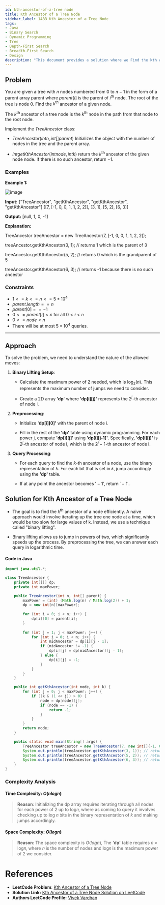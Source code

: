 ```yaml
---
id: kth-ancestor-of-a-tree node
title: Kth Ancestor of a Tree Node
sidebar_label: 1483 Kth Ancestor of a Tree Node
tags:
- Java
- Binary Search
- Dynamic Programming
- Tree
- Depth-First Search
- Breadth-First Search
- Design
description: "This document provides a solution where we Find the kth ancestor of a given node."
---
```


## Problem

You are given a tree with $n$ nodes numbered from $0$ to $n - 1$ in the form of a parent array parent where $parent[i]$ is the parent of $i^{\text{th}}$ node. The root of the tree is node $0$. Find the $k^{\text{th}}$ ancestor of a given node.

The $k^{\text{th}}$ ancestor of a tree node is the $k^{\text{th}}$ node in the path from that node to the root node.

Implement the $TreeAncestor$ class:

- $TreeAncestor(int n, int[] parent)$ Initializes the object with the number of nodes in the tree and the parent array.
  
- $int getKthAncestor(int node, int k)$ return the $k^{\text{th}}$ ancestor of the given node node. If there is no such ancestor, return $-1$.

### Examples

**Example 1:**

![image](https://github.com/vivekvardhan2810/codeharborhub.github.io/assets/91594529/c96383bd-e0bb-494d-8112-226686ab1832)

**Input:** ["TreeAncestor", "getKthAncestor", "getKthAncestor", "getKthAncestor"]
[[7, [-1, 0, 0, 1, 1, 2, 2]], [3, 1], [5, 2], [6, 3]]

**Output:** [null, 1, 0, -1]

**Explanation:**

TreeAncestor treeAncestor = new TreeAncestor(7, [-1, 0, 0, 1, 1, 2, 2]);

treeAncestor.getKthAncestor(3, 1); // returns 1 which is the parent of 3

treeAncestor.getKthAncestor(5, 2); // returns 0 which is the grandparent of 5

treeAncestor.getKthAncestor(6, 3); // returns -1 because there is no such ancestor

### Constraints

- $1 <= k <= n <= 5 * 10^4$
- $parent.length == n$
- $parent[0] == -1$
- $0 <= parent[i] < n$ for all $0 < i < n$
- $0 <= node < n$
- There will be at most $5 * 10^4$ queries.
---

## Approach

To solve the problem, we need to understand the nature of the allowed moves:

1. **Binary Lifting Setup**:

   - Calculate the maximum power of 2 needed, which is $\log_2(n)$. This represents the maximum number of jumps we need to consider.
  
   - Create a 2D array **'dp'** where **'dp[i][j]'** represents the $2^j$-th ancestor of node i.
     
2. **Preprocessing**:

   - Initialize **'dp[i][0]'** with the parent of node i.
     
   - Fill in the rest of the **'dp'** table using dynamic programming. For each power j, compute **'dp[i][j]'** using **'dp[i][j-1]'**. Specifically, **'dp[i][j]'** is $2^j$-th ancestor of node i, which is the $2^j-1$-th ancestor of node i.
   
3. **Query Processing**:

   - For each query to find the 𝑘-th ancestor of a node, use the binary representation of 𝑘. For each bit that is set in 𝑘, jump accordingly using the **'dp'** table.
     
   - If at any point the ancestor becomes $'-1'$, return $'-1'$.
     
## Solution for Kth Ancestor of a Tree Node

- The goal is to find the $k^{\text{th}}$ ancestor of a node efficiently. A naive approach would involve iterating up the tree one node at a time, which would be too slow for large values of k. Instead, we use a technique called "binary lifting".
 
- Binary lifting allows us to jump in powers of two, which significantly speeds up the process. By preprocessing the tree, we can answer each query in logarithmic time.

#### Code in Java

```java
import java.util.*;

class TreeAncestor {
    private int[][] dp;
    private int maxPower;

    public TreeAncestor(int n, int[] parent) {
        maxPower = (int) (Math.log(n) / Math.log(2)) + 1;
        dp = new int[n][maxPower];
        
        for (int i = 0; i < n; i++) {
            dp[i][0] = parent[i];
        }
        
        for (int j = 1; j < maxPower; j++) {
            for (int i = 0; i < n; i++) {
                int midAncestor = dp[i][j - 1];
                if (midAncestor != -1) {
                    dp[i][j] = dp[midAncestor][j - 1];
                } else {
                    dp[i][j] = -1;
                }
            }
        }
    }

    public int getKthAncestor(int node, int k) {
        for (int j = 0; j < maxPower; j++) {
            if ((k & (1 << j)) > 0) {
                node = dp[node][j];
                if (node == -1) {
                    return -1;
                }
            }
        }
        return node;
    }

    public static void main(String[] args) {
        TreeAncestor treeAncestor = new TreeAncestor(7, new int[]{-1, 0, 0, 1, 1, 2, 2});
        System.out.println(treeAncestor.getKthAncestor(3, 1)); // returns 1
        System.out.println(treeAncestor.getKthAncestor(5, 2)); // returns 0
        System.out.println(treeAncestor.getKthAncestor(6, 3)); // returns -1
    }
}    
```

### Complexity Analysis

#### Time Complexity: $O(n log n)$

> **Reason**: Initializing the dp array requires iterating through all nodes for each power of 2 up to log𝑛, where as coming to query it involves checking up to log 𝑛 bits in the binary representation of 𝑘 and making jumps accordingly.

#### Space Complexity: $O(log n)$

> **Reason**: The space complexity is $O(log n)$, The **'dp'** table requires 𝑛 × log𝑛, where 𝑛 is the number of nodes and log𝑛 is the maximum power of 2 we consider.

# References

- **LeetCode Problem:** [Kth Ancestor of a Tree Node](https://leetcode.com/problems/kth-ancestor-of-a-tree-node/description/)
- **Solution Link:** [Kth Ancestor of a Tree Node Solution on LeetCode](https://leetcode.com/problems/kth-ancestor-of-a-tree-node/solutions/)
- **Authors LeetCode Profile:** [Vivek Vardhan](https://leetcode.com/u/vivekvardhan43862/)
